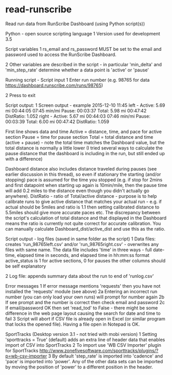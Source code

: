 # read-runscribe
Read run data from RunScribe Dashboard (using Python script(s))

Python - open source scripting language
1 Version used for development 3.5

Script variables
1 rs_email and rs_password MUST be set to the email and password used to access the RunScribe Dashboard.

2 Other variables are described in the script - in particular 'min_delta' and 'min_step_rate' determine whether a data point is 'active' or 'pause'

Running script - Script input
1 Enter run number (e.g. 98765 for data https://dashboard.runscribe.com/runs/98765)

2 Press to exit

Script output:
1 Screen output - example
2015-12-10 11:45
left - Active: 5.69 mi 00:44:05 07:45 min/mi Pause: 00:03:37 Total: 5.98 mi 00:47:42 DistRatio: 1.052
right - Active: 5.67 mi 00:44:03 07:46 min/mi Pause: 00:03:39 Total: 6.00 mi 00:47:42 DistRatio: 1.059

First line shows data and time
Active = distance, time, and pace for active section
Pause = time for pause section
Total = total distance and time (active + pause) - note the total time matches the Dashboard value, but the total distance is normally a little lower (I tried several ways to calculate the pause distance that the dashboard is including in the run, but still ended up with a difference)

Dashboard distance also includes distance traveled during pauses (see earlier discussion in this thread), so even if stationary the starting (and/or stopping) pace is assumed for the time you stopped (e.g. if stop for 2mins and first datapoint when starting up again is 10min/mile, then the pause time will add 0.2 miles to the distance even though you didn't actually go anywhere).
DistRatio - ratio of Total/active distance - purpose is to help calibrate runs to give active distance that matches your actual run - e.g. if actual should be 5miles and ratio is 1.1 then setting calibrated distance to 5.5miles should give more accurate paces etc. The discrepancy between the script's calculation of total distance and that displayed in the Dashboard means the ratio is currently not quite correct for accurate calibration. You can manually calculate Dashboard_dist/active_dist and use this as the ratio.

Script output - log files (saved in same folder as the script)
1 Data files: creates 'run_98765left.csv' and/or 'run_98765right.csv' - overwrites any files with same name.
The data file includes 'time' in three ways - full date-time, elapsed time in seconds, and elapsed time in hh:mm:ss format
active_status is 1 for active sections, 0 for pauses
the other columns should be self explanatory

2 Log file: appends summary data about the run to end of 'runlog.csv'

Error messages
1 If error message mentions 'requests' then you have not installed the 'requests' module (see above)
2a Entering an incorrect run number (you can only load your own runs) will prompt for number again
2b If see prompt and the number is correct then check email and password
2c If email/password OK then set 'read_tod' to False - there might be some difference in the web page layout causing the search for date and time to fail
3 Script will abort if CSV file is already open in Excel (or similar program that locks the opened file). Having a file open in Notepad is OK.

SportTracks (Desktop version 3.1 - not tried with mobi version)
1 Setting 'sporttracks = True' (default) adds an extra line of header data that enables import of CSV into SportTracks
2 To import use 'WB CSV Importer' plugin for SportTracks
http://www.zonefivesoftware.com/sporttracks/plugins/?p=wb-csv-importer
3 By default 'step_rate' is imported into 'cadence' and 'pace' is imported into 'power'. Any of the other data sets can be imported by moving the position of 'power' to a different position in the header.
